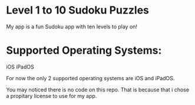 # Level 1 to 10 Sudoku Puzzles
My app is a fun Sudoku app with ten levels to play on!
# Supported Operating Systems:
  iOS 
  iPadOS

For now the only 2 supported operating systems are iOS and iPadOS.

 You may noticed there is no code on this repo.
 That is because that i chose a propitary license to use for my app.
  
